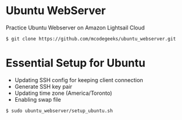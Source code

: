 # Ubuntu WebServer
Practice Ubuntu Webserver on Amazon Lightsail Cloud
```
$ git clone https://github.com/mcodegeeks/ubuntu_webserver.git
```

# Essential Setup for Ubuntu
- Updating SSH config for keeping client connection
- Generate SSH key pair
- Updating time zone (America/Toronto)
- Enabling swap file
```
$ sudo ubuntu_webserver/setup_ubuntu.sh 
```
